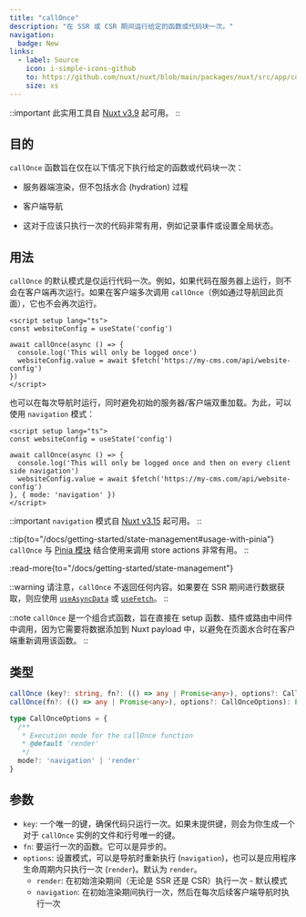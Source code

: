 ```yaml
---
title: "callOnce"
description: "在 SSR 或 CSR 期间运行给定的函数或代码块一次。"
navigation:
  badge: New
links:
  - label: Source
    icon: i-simple-icons-github
    to: https://github.com/nuxt/nuxt/blob/main/packages/nuxt/src/app/composables/once.ts
    size: xs
---
```


::important
此实用工具自 [Nuxt v3.9](/blog/v3-9) 起可用。
::

## 目的

`callOnce` 函数旨在仅在以下情况下执行给定的函数或代码块一次：

- 服务器端渲染，但不包括水合 (hydration) 过程
- 客户端导航

- 这对于应该只执行一次的代码非常有用，例如记录事件或设置全局状态。

## 用法

`callOnce` 的默认模式是仅运行代码一次。例如，如果代码在服务器上运行，则不会在客户端再次运行。如果在客户端多次调用 `callOnce`（例如通过导航回此页面），它也不会再次运行。

```vue [app.vue]
<script setup lang="ts">
const websiteConfig = useState('config')

await callOnce(async () => {
  console.log('This will only be logged once')
  websiteConfig.value = await $fetch('https://my-cms.com/api/website-config')
})
</script>
```

也可以在每次导航时运行，同时避免初始的服务器/客户端双重加载。为此，可以使用 `navigation` 模式：

```vue [app.vue]
<script setup lang="ts">
const websiteConfig = useState('config')

await callOnce(async () => {
  console.log('This will only be logged once and then on every client side navigation')
  websiteConfig.value = await $fetch('https://my-cms.com/api/website-config')
}, { mode: 'navigation' })
</script>
```

::important
`navigation` 模式自 [Nuxt v3.15](/blog/v3-15) 起可用。
::

::tip{to="/docs/getting-started/state-management#usage-with-pinia"}
`callOnce` 与 [Pinia 模块](/modules/pinia) 结合使用来调用 store actions 非常有用。
::

:read-more{to="/docs/getting-started/state-management"}

::warning
请注意，`callOnce` 不返回任何内容。如果要在 SSR 期间进行数据获取，则应使用 [`useAsyncData`](/docs/api/composables/use-async-data) 或 [`useFetch`](/docs/api/composables/use-fetch)。
::

::note
`callOnce` 是一个组合式函数，旨在直接在 setup 函数、插件或路由中间件中调用，因为它需要将数据添加到 Nuxt payload 中，以避免在页面水合时在客户端重新调用该函数。
::

## 类型

```ts
callOnce (key?: string, fn?: (() => any | Promise<any>), options?: CallOnceOptions): Promise<void>
callOnce(fn?: (() => any | Promise<any>), options?: CallOnceOptions): Promise<void>

type CallOnceOptions = {
  /**
   * Execution mode for the callOnce function
   * @default 'render'
   */
  mode?: 'navigation' | 'render'
}
```

## 参数

- `key`: 一个唯一的键，确保代码只运行一次。如果未提供键，则会为你生成一个对于 `callOnce` 实例的文件和行号唯一的键。
- `fn`: 要运行一次的函数。它可以是异步的。
- `options`: 设置模式，可以是导航时重新执行 (`navigation`)，也可以是应用程序生命周期内只执行一次 (`render`)。默认为 `render`。
  - `render`: 在初始渲染期间（无论是 SSR 还是 CSR）执行一次 - 默认模式
  - `navigation`: 在初始渲染期间执行一次，然后在每次后续客户端导航时执行一次
